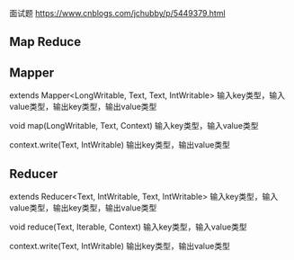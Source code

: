 
面试题
https://www.cnblogs.com/jchubby/p/5449379.html


## Map Reduce

## Mapper

extends Mapper<LongWritable, Text, Text, IntWritable>
输入key类型，输入value类型，输出key类型，输出value类型

void map(LongWritable, Text, Context)
输入key类型，输入value类型

context.write(Text, IntWritable)
输出key类型，输出value类型


## Reducer

extends Reducer<Text, IntWritable, Text, IntWritable>
输入key类型，输入value类型，输出key类型，输出value类型

void reduce(Text, Iterable<IntWritable>, Context)
输入key类型，输入value类型

context.write(Text, IntWritable)
输出key类型，输出value类型
